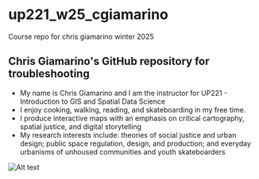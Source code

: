 # up221_w25_cgiamarino
Course repo for chris giamarino winter 2025
## Chris Giamarino's GitHub repository for troubleshooting 

* My name is Chris Giamarino and I am the instructor for UP221 - Introduction to GIS and Spatial Data Science
* I enjoy cooking, walking, reading, and skateboarding in my free time.
* I produce interactive maps with an emphasis on critical cartography, spatial justice, and digital storytelling
* My research interests include: theories of social justice and urban design; public space regulation, design, and production; and everyday urbanisms of unhoused communities and youth skateboarders

![Alt text](https://pbs.twimg.com/media/GHT5xFiagAAhBU_?format=jpg&name=large "Discussing Googie architecture and the West LA Courthouse public space advocacy campaign on the 'Creative Destruction' panel focusing on urban design, architecture, and skateboarding. Hosted by Ted Barrow, PhD with Bobby King, Michael Barker, and Shane Yee. Slow Impact, Tempe, AZ. February 19, 2024.")